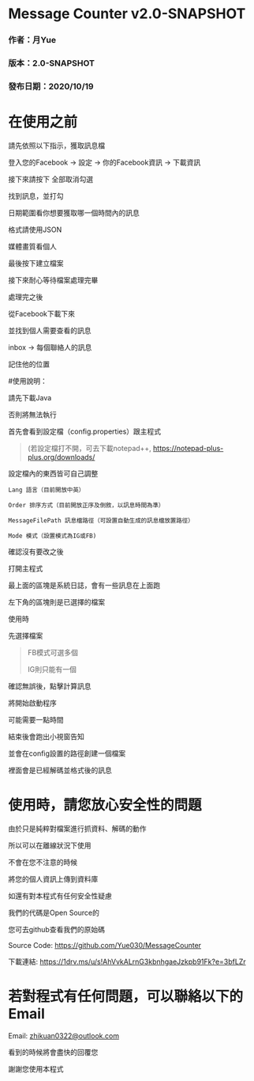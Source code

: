 # Message Counter v2.0-SNAPSHOT

### 作者：月Yue

### 版本：2.0-SNAPSHOT

### 發布日期：2020/10/19

# 在使用之前

請先依照以下指示，獲取訊息檔

登入您的Facebook -> 設定 -> 你的Facebook資訊 -> 下載資訊

接下來請按下 全部取消勾選

找到訊息，並打勾

日期範圍看你想要獲取哪一個時間內的訊息

格式請使用JSON

媒體畫質看個人

最後按下建立檔案

接下來耐心等待檔案處理完畢

處理完之後

從Facebook下載下來

並找到個人需要查看的訊息

inbox -> 每個聯絡人的訊息

記住他的位置

#使用說明：

請先下載Java

否則將無法執行

首先會看到設定檔（config.properties）跟主程式

> (若設定檔打不開，可去下載notepad++, https://notepad-plus-plus.org/downloads/

設定檔內的東西皆可自己調整

```
Lang 語言（目前開放中英）

Order 排序方式（目前開放正序及倒敘，以訊息時間為準）

MessageFilePath 訊息檔路徑（可設置自動生成的訊息檔放置路徑）

Mode 模式（設置模式為IG或FB)
```

確認沒有要改之後

打開主程式

最上面的區塊是系統日誌，會有一些訊息在上面跑

左下角的區塊則是已選擇的檔案

使用時

先選擇檔案
> FB模式可選多個
>
> IG則只能有一個

確認無誤後，點擊計算訊息

將開始啟動程序

可能需要一點時間

結束後會跑出小視窗告知

並會在config設置的路徑創建一個檔案

裡面會是已經解碼並格式後的訊息

# 使用時，請您放心安全性的問題

由於只是純粹對檔案進行抓資料、解碼的動作

所以可以在離線狀況下使用

不會在您不注意的時候

將您的個人資訊上傳到資料庫

如還有對本程式有任何安全性疑慮

我們的代碼是Open Source的

您可去github查看我們的原始碼

Source Code:
https://github.com/Yue030/MessageCounter

下載連結:
https://1drv.ms/u/s!AhVvkALrnG3kbnhgaeJzkpb91Fk?e=3bfLZr

# 若對程式有任何問題，可以聯絡以下的Email

Email: zhikuan0322@outlook.com

看到的時候將會盡快的回覆您

謝謝您使用本程式
